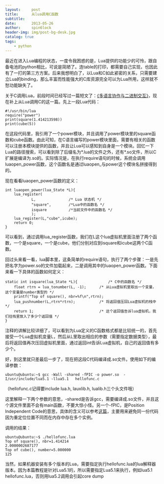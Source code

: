 ```yaml
---
layout:     post
title:      从lua调用C函数
subtitle:   
date:       2013-05-26
author:     spin6lock
header-img: img/post-bg-desk.jpg
catalog: true
tags:
    - python
---
```

最近在进入Lua编程的状态，一度令我困惑的是，Lua提供的功能少的可怜，跟自备电池的python相比，可说是简陋了。连table的打印，都需要自己实现，也因此有了一打的第三方方案。后来我想明白了，以Lua和C如此紧密的关系，只需要建立Lua的binding，那么丰富而性能强大的C库资源完全可以为Lua所用，这样就不愁功能缺失了。

关于C调用Lua，前段时间已经写过一篇短文了：[《多语言协作与二进制交互》](http://www.cnblogs.com/Lifehacker/archive/2013/03/26/Lua_C_interact.html)，现在补上从Lua调用C的这一篇。先上一段Lua代码：

```
#!/usr/bin/lua
require("power")
print(square(1.414213598))
print(cube(5))
```

在这段代码里，我引用了一个power模块，并且调用了power模块里的square函数和cube函数。由此可知，在C语言编写的power模块里面，需要有相关的函数可以注册本模块提供的函数，并且让Lua可以感知到自身是一个模块。回忆一下Lua的路径搜索，可以看到除了后缀名为*.lua的文件之外，还有*.so文件，所以C扩展是编译为.so的。实际情况是，在执行require语句的时候，系统会调用luaopen_power函数，这个函数名是通过luaopen_与power这个模块名拼接得到的。

现在看看luaopen_power函数的定义：

```
int luaopen_power(lua_State *L){
    lua_register(
            L,               /* Lua 状态机 */
            "square",        /*Lua中的函数名 */
            isquare          /*当前文件中的函数名 */
            );  
    lua_register(L,"cube",icube);
    return 0;
}
```

可以看到，通过调用lua_register函数，我们在L这个lua虚拟机里面注册了两个函数，一个是square，一个是cube，他们分别对应到isquare和icube这两个C函数。

回过头来看一看，lua脚本里，这条简单的require语句，执行了两个步骤：一是先把名字为power.so的文件加载起来，二是调用其中的luaopen_power函数。下面来看一下具体的函数如何定义：

```
static int isquare(lua_State *L){              /* C中的函数名 */
    float rtrn = lua_tonumber(L, -1);      /* 从Lua虚拟机里取出一个变量，这个变量是number类型的 */
    printf("Top of square(), nbr=%f\n",rtrn);
    lua_pushnumber(L,rtrn*rtrn);           /* 将返回值压回Lua虚拟机的栈中 */
    return 1;                              /* 这个返回值告诉lua虚拟机，我们往栈里放入了多少个返回值 */
}
```

注释的讲解比较详细了，可以看到为Lua定义的C函数格式都是比较统一的，首先接受一个Lua虚拟机变量L，然后从L里取出相应的参数（需要指定数据类型），最后将返回值再次压回虚拟机里面，通过返回int告诉Lua虚拟机，自己的返回值有多少个。

好，到这里就只差最后一步了，现在把这段C代码编译成.so文件。使用如下的编译参数：

```
ubuntu@ubuntu:~$ gcc -Wall -shared -fPIC -o power.so  -I/usr/include/lua5.1 -llua5.1   hellofunc.c
```

（hellofunc.c记得要include lua.h, lauxlib.h, lualib.h三个头文件哦）

这里解释一下两个参数的意思，-shared是告诉gcc，需要编译成.so文件，并且这个源文件里面不会有main函数，不要大惊小怪。另一个-fPIC，是Position Independent Code的意思，具体的含义可以参考[这篇](http://bbs.chinaunix.net/thread-1285426-1-1.html)，主要用来避免同一份代码因为重定位位置不同而在内存中存在多个实例。

调用的结果：

```
ubuntu@ubuntu:~$ ./hellofunc.lua
Top of square(), nbr=1.414214
2.0000002687177
Top of cube(), number=5.000000
125
```

当然，如果机器安装有多个版本的Lua，需要指定执行hellofunc.lua的lua解释器版本。因为本篇教程是针对Lua5.1的，所以需要指定Lua5.1来执行，例如lua5.1 hellofunc.lua，否则用lua5.2调用会引起core dump
